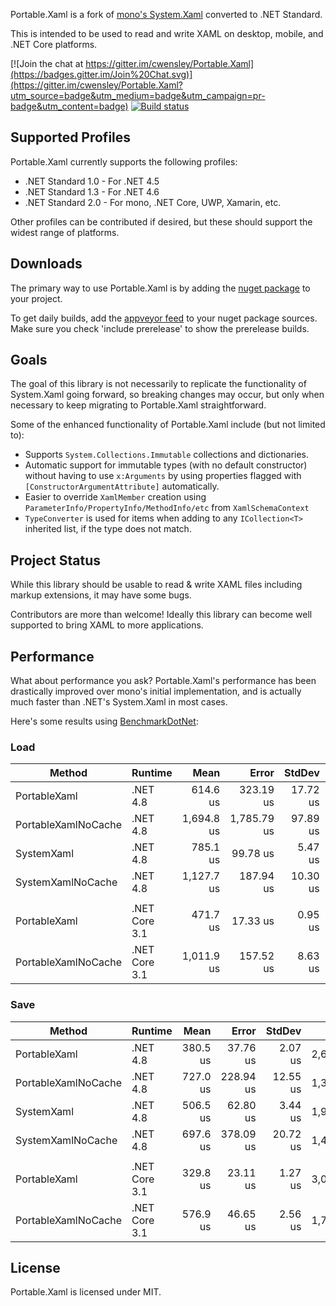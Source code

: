 Portable.Xaml is a fork of [mono's System.Xaml](https://github.com/mono/mono/tree/master/mcs/class/System.Xaml) converted to .NET Standard.

This is intended to be used to read and write XAML on desktop, mobile, and .NET Core platforms.

[![Join the chat at https://gitter.im/cwensley/Portable.Xaml](https://badges.gitter.im/Join%20Chat.svg)](https://gitter.im/cwensley/Portable.Xaml?utm_source=badge&utm_medium=badge&utm_campaign=pr-badge&utm_content=badge)
[![Build status](https://ci.appveyor.com/api/projects/status/tsbibgrcmd73a7tl/branch/master?svg=true)](https://ci.appveyor.com/project/cwensley/portable-xaml/branch/master)

## Supported Profiles

Portable.Xaml currently supports the following profiles:

- .NET Standard 1.0 - For .NET 4.5
- .NET Standard 1.3 - For .NET 4.6
- .NET Standard 2.0 - For mono, .NET Core, UWP, Xamarin, etc.

Other profiles can be contributed if desired, but these should support the widest range of platforms.

## Downloads

The primary way to use Portable.Xaml is by adding the [nuget package](https://www.nuget.org/packages/Portable.Xaml/) to your project.

To get daily builds, add the [appveyor feed](https://ci.appveyor.com/nuget/portable-xaml) to your nuget package sources.  Make sure you check 'include prerelease' to show the prerelease builds.

## Goals

The goal of this library is not necessarily to replicate the functionality of System.Xaml going forward, so breaking changes may occur, but only when necessary to keep migrating to Portable.Xaml straightforward.

Some of the enhanced functionality of Portable.Xaml include (but not limited to):

- Supports `System.Collections.Immutable` collections and dictionaries.
- Automatic support for immutable types (with no default constructor) without having to use `x:Arguments` by using properties flagged with `[ConstructorArgumentAttribute]` automatically.
- Easier to override `XamlMember` creation using `ParameterInfo/PropertyInfo/MethodInfo/etc` from `XamlSchemaContext`
- `TypeConverter` is used for items when adding to any `ICollection<T>` inherited list, if the type does not match.


## Project Status

While this library should be usable to read & write XAML files including markup extensions, it may have some bugs.

Contributors are more than welcome! Ideally this library can become well supported to bring XAML to more applications.

## Performance

What about performance you ask? Portable.Xaml's performance has been drastically improved over mono's initial implementation, and is actually much faster than .NET's System.Xaml in most cases.

Here's some results using [BenchmarkDotNet](http://benchmarkdotnet.org):

### Load
|              Method |       Runtime |       Mean |       Error |   StdDev |    Op/s | Ratio | RatioSD | Rank |   Gen 0 |   Gen 1 |  Gen 2 | Allocated |
|-------------------- |-------------- |-----------:|------------:|---------:|--------:|------:|--------:|-----:|--------:|--------:|-------:|----------:|
|        PortableXaml |      .NET 4.8 |   614.6 us |   323.19 us | 17.72 us | 1,627.1 |  1.00 |    0.00 |    1 | 17.5781 |  0.9766 |      - |  113271 B |
| PortableXamlNoCache |      .NET 4.8 | 1,694.8 us | 1,785.79 us | 97.89 us |   590.0 |  2.76 |    0.23 |    4 |       - |       - |      - |  254008 B |
|          SystemXaml |      .NET 4.8 |   785.1 us |    99.78 us |  5.47 us | 1,273.7 |  1.28 |    0.04 |    2 | 40.0391 |  2.9297 |      - |  257822 B |
|   SystemXamlNoCache |      .NET 4.8 | 1,127.7 us |   187.94 us | 10.30 us |   886.7 |  1.84 |    0.05 |    3 | 50.7813 | 25.3906 | 1.9531 |  321342 B |
|                     |               |            |             |          |         |       |         |      |         |         |        |           |
|        PortableXaml | .NET Core 3.1 |   471.7 us |    17.33 us |  0.95 us | 2,120.0 |  1.00 |    0.00 |    1 | 12.6953 |  0.9766 |      - |  106952 B |
| PortableXamlNoCache | .NET Core 3.1 | 1,011.9 us |   157.52 us |  8.63 us |   988.2 |  2.15 |    0.02 |    2 | 23.4375 | 11.7188 |      - |  201949 B |


### Save
|              Method |       Runtime |     Mean |     Error |   StdDev |    Op/s | Ratio | RatioSD | Rank |   Gen 0 |   Gen 1 |  Gen 2 | Allocated |
|-------------------- |-------------- |---------:|----------:|---------:|--------:|------:|--------:|-----:|--------:|--------:|-------:|----------:|
|        PortableXaml |      .NET 4.8 | 380.5 us |  37.76 us |  2.07 us | 2,627.9 |  1.00 |    0.00 |    1 | 30.2734 |  2.4414 |      - |  192242 B |
| PortableXamlNoCache |      .NET 4.8 | 727.0 us | 228.94 us | 12.55 us | 1,375.5 |  1.91 |    0.04 |    4 | 36.1328 |  0.9766 |      - |  234264 B |
|          SystemXaml |      .NET 4.8 | 506.5 us |  62.80 us |  3.44 us | 1,974.1 |  1.33 |    0.02 |    2 | 33.2031 |  4.8828 |      - |  214071 B |
|   SystemXamlNoCache |      .NET 4.8 | 697.6 us | 378.09 us | 20.72 us | 1,433.6 |  1.83 |    0.04 |    3 | 39.0625 | 19.5313 | 1.9531 |  251932 B |
|                     |               |          |           |          |         |       |         |      |         |         |        |           |
|        PortableXaml | .NET Core 3.1 | 329.8 us |  23.11 us |  1.27 us | 3,032.0 |  1.00 |    0.00 |    1 | 22.4609 |  1.9531 |      - |  191088 B |
| PortableXamlNoCache | .NET Core 3.1 | 576.9 us |  46.65 us |  2.56 us | 1,733.5 |  1.75 |    0.01 |    2 | 26.3672 | 12.6953 |      - |  227713 B |

## License

Portable.Xaml is licensed under MIT.

